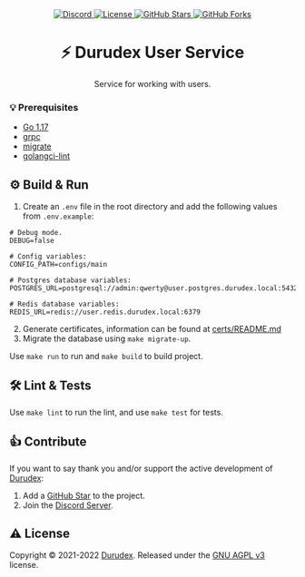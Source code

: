 <div align="center">
    <a href="https://discord.gg/4qcXbeVehZ">
        <img alt="Discord" src="https://img.shields.io/discord/882288646517035028?label=%F0%9F%92%AC%20discord">
    </a>
    <a href="https://github.com/durudex/durudex-user-service/blob/main/COPYING">
        <img alt="License" src="https://img.shields.io/github/license/durudex/durudex-user-service?label=%F0%9F%93%95%20license">
    </a>
    <a href="https://github.com/durudex/durudex-user-service/stargazers">
        <img alt="GitHub Stars" src="https://img.shields.io/github/stars/durudex/durudex-user-service?label=%E2%AD%90%20stars&logo=sdf">
    </a>
    <a href="https://github.com/durudex/durudex-user-service/network">
        <img alt="GitHub Forks" src="https://img.shields.io/github/forks/durudex/durudex-user-service?label=%F0%9F%93%81%20forks">
    </a>
</div>

<h1 align="center">⚡️ Durudex User Service</h1>

<p align="center">
Service for working with users.
</p>

### 💡 Prerequisites
+ [Go 1.17](https://golang.org/)
+ [grpc](https://grpc.io/docs/languages/go/quickstart/)
+ [migrate](https://github.com/golang-migrate/migrate/tree/master/cmd/migrate)
+ [golangci-lint](https://golangci-lint.run/usage/install/)

## ⚙️ Build & Run
1) Create an `.env` file in the root directory and add the following values from `.env.example`:
```env
# Debug mode.
DEBUG=false

# Config variables:
CONFIG_PATH=configs/main

# Postgres database variables:
POSTGRES_URL=postgresql://admin:qwerty@user.postgres.durudex.local:5432/durudex

# Redis database variables:
REDIS_URL=redis://user.redis.durudex.local:6379
```
2) Generate certificates, information can be found at [certs/README.md](certs/README.md)
3) Migrate the database using `make migrate-up`.

Use `make run` to run and `make build` to build project.

## 🛠 Lint & Tests
Use `make lint` to run the lint, and use `make test` for tests.

## 👍 Contribute
If you want to say thank you and/or support the active development of [Durudex](https://github.com/durudex):
1) Add a [GitHub Star](https://github.com/durudex/durudex-user-service/stargazers) to the project.
2) Join the [Discord Server](https://discord.gg/4qcXbeVehZ).

## ⚠️ License
Copyright © 2021-2022 [Durudex](https://github.com/durudex). Released under the [GNU AGPL v3](https://www.gnu.org/licenses/agpl-3.0.html) license.
